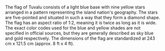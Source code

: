 The flag of Tuvalu consists of a light blue base with nine yellow stars arranged in a pattern representing the island nation's geography. The stars are five-pointed and situated in such a way that they form a diamond shape. The flag has an aspect ratio of 1:2, meaning it is twice as long as it is wide. The exact color codes used for the blue and yellow shades are not specified in official sources, but they are generally described as sky blue and gold respectively. The dimensions of the flag are standardized at 243 cm x 121.5 cm (approx. 8 ft x 4 ft).